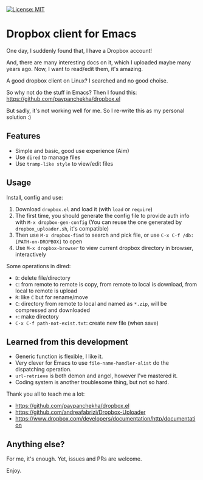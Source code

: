 [![License: MIT](https://img.shields.io/badge/License-MIT-blue.svg)](https://opensource.org/licenses/MIT)

# Dropbox client for Emacs

One day, I suddenly found that, I have a Dropbox account!

And, there are many interesting docs on it, which I uploaded maybe many years ago. Now, I want to read/edit them, it's amazing.

A good dropbox client on Linux? I searched and no good choise.

So why not do the stuff in Emacs? Then I found this: https://github.com/pavpanchekha/dropbox.el

But sadly, it's not working well for me. So I re-write this as my personal solution :)

## Features

- Simple and basic, good use experience (Aim)
- Use `dired` to manage files
- Use `tramp-like style` to view/edit files

## Usage

Install, config and use:
1. Download `dropbox.el` and load it (with `load` or `require`)
2. The first time, you should generate the config file to provide auth info with `M-x dropbox-gen-config` (You can reuse the one generated by `dropbox_uploader.sh`, it's compatible)
3. Then use `M-x dropbox-find` to search and pick file, or use `C-x C-f /db:[PATH-on-DROPBOX]` to open
4. Use `M-x dropbox-browser` to view current dropbox directory in browser, interactively

Some operations in dired:
+ `D`: delete file/directory
+ `C`: from remote to remote is copy, from remote to local is download, from local to remote is upload
+ `R`: like `C` but for rename/move
+ `C`: directory from remote to local and named as `*.zip`, will be compressed and downloaded
+ `+`: make directory
+ `C-x C-f path-not-exist.txt`: create new file (when save)

## Learned from this development

- Generic function is flexible, I like it.
- Very clever for Emacs to use `file-name-handler-alist` do the dispatching operation.
- `url-retrieve` is both demon and angel, however I've mastered it.
- Coding system is another troublesome thing, but not so hard.

Thank you all to teach me a lot:
- https://github.com/pavpanchekha/dropbox.el
- https://github.com/andreafabrizi/Dropbox-Uploader
- https://www.dropbox.com/developers/documentation/http/documentation

## Anything else?

For me, it's enough. Yet, issues and PRs are welcome.

Enjoy.
